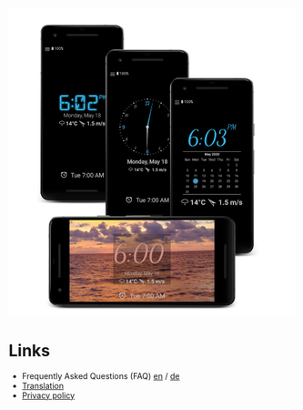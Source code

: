 

![demo](demoxl.png) 

# Links
 * Frequently Asked Questions (FAQ) [en](faq/faq_en.md) / [de](faq/faq_de.md) 
 * [Translation](translation.md)
 * [Privacy policy](privacy.md)
